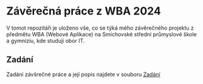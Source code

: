 # Závěrečná práce z WBA 2024
V tomot repozitáři je uloženo vše, co se týká mého závěrečného projektu z předmětu WBA (Webové Aplikace) na Smíchovské střední průmyslové škole a gymníziu, kde studuji obor IT.
## Zadání
Zadání závšrečné práce a její popis najdete v souboru [Zadání](./Zadání.md)
